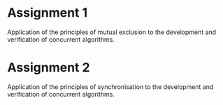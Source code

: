 # Assignment 1
Application of the principles of mutual exclusion to the development and verification of concurrent algorithms.
# Assignment 2
Application of the principles of synchronisation to the development and verification of concurrent algorithms.
